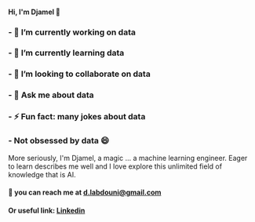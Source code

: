 #### Hi, I'm Djamel 👋

### - 🔭 I’m currently working on data
### - 🌱 I’m currently learning data
### - 👯 I’m looking to collaborate on data
### - 💬 Ask me about data
### - ⚡ Fun fact: many jokes about data
### - Not obsessed by data 😄 

More seriously, I'm Djamel, a magic ... a machine learning engineer. Eager to learn describes me well and I love explore this unlimited field of knowledge that is AI.

#### 📧 you can reach me at d.labdouni@gmail.com

#### Or useful link: [Linkedin](https://www.linkedin.com/in/djamel-labdouni-024636251/)
